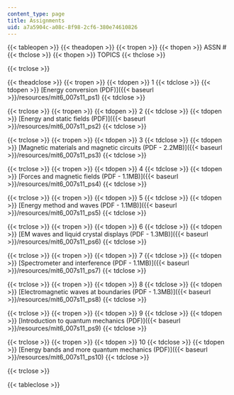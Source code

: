 ```yaml
---
content_type: page
title: Assignments
uid: a7a5904c-a08c-8f98-2cf6-380e74610826
---
```


{{< tableopen >}}
{{< theadopen >}}
{{< tropen >}}
{{< thopen >}}
ASSN #
{{< thclose >}}
{{< thopen >}}
TOPICS
{{< thclose >}}

{{< trclose >}}

{{< theadclose >}}
{{< tropen >}}
{{< tdopen >}}
1
{{< tdclose >}}
{{< tdopen >}}
[Energy conversion (PDF)]({{< baseurl >}}/resources/mit6_007s11_ps1)
{{< tdclose >}}

{{< trclose >}}
{{< tropen >}}
{{< tdopen >}}
2
{{< tdclose >}}
{{< tdopen >}}
[Energy and static fields (PDF)]({{< baseurl >}}/resources/mit6_007s11_ps2)
{{< tdclose >}}

{{< trclose >}}
{{< tropen >}}
{{< tdopen >}}
3
{{< tdclose >}}
{{< tdopen >}}
[Magnetic materials and magnetic circuits (PDF - 2.2MB)]({{< baseurl >}}/resources/mit6_007s11_ps3)
{{< tdclose >}}

{{< trclose >}}
{{< tropen >}}
{{< tdopen >}}
4
{{< tdclose >}}
{{< tdopen >}}
[Forces and magnetic fields (PDF - 1.1MB)]({{< baseurl >}}/resources/mit6_007s11_ps4)
{{< tdclose >}}

{{< trclose >}}
{{< tropen >}}
{{< tdopen >}}
5
{{< tdclose >}}
{{< tdopen >}}
[Energy method and waves (PDF - 1.1MB)]({{< baseurl >}}/resources/mit6_007s11_ps5)
{{< tdclose >}}

{{< trclose >}}
{{< tropen >}}
{{< tdopen >}}
6
{{< tdclose >}}
{{< tdopen >}}
[EM waves and liquid crystal displays (PDF - 1.3MB)]({{< baseurl >}}/resources/mit6_007s11_ps6)
{{< tdclose >}}

{{< trclose >}}
{{< tropen >}}
{{< tdopen >}}
7
{{< tdclose >}}
{{< tdopen >}}
[Spectrometer and interference (PDF - 1.1MB)]({{< baseurl >}}/resources/mit6_007s11_ps7)
{{< tdclose >}}

{{< trclose >}}
{{< tropen >}}
{{< tdopen >}}
8
{{< tdclose >}}
{{< tdopen >}}
[Electromagnetic waves at boundaries (PDF - 1.3MB)]({{< baseurl >}}/resources/mit6_007s11_ps8)
{{< tdclose >}}

{{< trclose >}}
{{< tropen >}}
{{< tdopen >}}
9
{{< tdclose >}}
{{< tdopen >}}
[Introduction to quantum mechanics (PDF)]({{< baseurl >}}/resources/mit6_007s11_ps9)
{{< tdclose >}}

{{< trclose >}}
{{< tropen >}}
{{< tdopen >}}
10
{{< tdclose >}}
{{< tdopen >}}
[Energy bands and more quantum mechanics (PDF)]({{< baseurl >}}/resources/mit6_007s11_ps10)
{{< tdclose >}}

{{< trclose >}}

{{< tableclose >}}